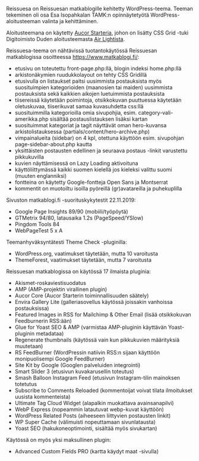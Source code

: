 Reissuesa on Reissuesan matkablogille kehitetty WordPress-teema. Teeman tekeminen oli osa Esa Isopahkalan TAMK:n opinnäytetyötä WordPress-aloitusteeman valinta ja kehittäminen.

Aloitusteemana on käytetty <a href="https://github.com/aucor/aucor-starter">Aucor Starteria</a>, johon on lisätty CSS Grid -tuki Digitoimisto Duden aloitusteemasta <a href="https://github.com/digitoimistodude/air-light">Air Lightista</a>.

Reissuesa-teema on nähtävissä tuotantokäytössä Reissuesan matkablogissa osoitteessa https://www.matkablogi.fi/:

- etusivu on toteutettu front-page.php:llä, blogin indeksi home.php:llä
- arkistonäkymien ruudukkolayout on tehty CSS Gridillä
- etusivulla on listaukset paitsi uusimmista postauksista myös suosituimpien kategorioiden (maanosien tai maiden) uusimmista postauksista sekä kaikkien aikojen luetuimmista postauksista
- tiisereissä käytetään poimintoja, otsikkokuvan puuttuessa käytetään oletuskuvaa, tiiserikuvat samaa kuvasuhdetta css:llä
- suosituimmilla kategorioilla omia sivupohjia, esim. category-vali-amerikka.php sisältää postauslistauksen lisäksi kartan
- suosituimmat kategoriat ja tagit näyttävät oman hero-kuvansa arkistolistauksessa (partials/content/hero-archive.php)
- vimpainalueita (sidebar) on 4 kpl, otettuna käyttöön esim. sivupohjan page-sidebar-about.php kautta
- yksittäisten postausten edellinen ja seuraava postaus -linkit varustettu pikkukuvilla
- kuvien näyttämisessä on Lazy Loading aktivoituna
- käyttöliittymässä kaikki suomen kielellä jos kieleksi valittu suomi (muuten englanniksi)
- fontteina on käytetty Google-fontteja Open Sans ja Montserrat
- kommentit on muotoiltu isoilla pyöreillä (gr)avatareilla ja puhekuplilla

Sivuston matkablogi.fi -suorituskykytestit 22.11.2019:

- Google Page Insights 89/90 (mobiili/työpöytä)
- GTMetrix 94/80, latausaika 1.2s (PageSpeed/YSlow)
- Pingdom Tools 84
- WebPageTest 5 x A

Teemanhyväksyntätesti Theme Check -pluginilla:

- WordPress.org, vaatimukset täytetään, mutta 10 varoitusta
- ThemeForest, vaatimukset täytetään, mutta 7 varoitusta

Reissuesan matkablogissa on käytössä 17 ilmaista pluginia:

- Akismet-roskaviestisuodatus
- AMP (AMP-projektin virallinen plugin)
- Aucor Core (Aucor Starterin toiminnallisuuden säätely)
- Envira Gallery Lite (galleriasovellus käytössä joissakin vanhoissa postauksissa)
- Featured Images in RSS for Mailchimp & Other Email (lisää otsikkokuvan Feedburnerin RSS:ään)
- Glue for Yoast SEO & AMP (varmistaa AMP-pluginin käyttävän Yoast-pluginin metadataa)
- Regenerate thumbnails (käytössä vain kun pikkukuvien määrityksiä muutetaan)
- RS FeedBurner (WordPressin natiivin RSS:n sijaan käyttöön monipuolisempi Google FeedBurner)
- Site Kit by Google (Googlen palveluiden integrointi)
- Smart Slider 3 (etusivun kuvakarusellin toteutus)
- Smash Balloon Instagram Feed (etusivun Instagram-tilin mainoksen totetutus
- Subscribe to Comments Reloaded (kommentoijat voivat tilata ilmoitukset uusista kommenteista)
- Ultimate Tag Cloud Widget (alapalkin muokattava avainsanapilvi)
- WebP Express (nopeammin latautuvat webp-kuvat käyttöön)
- WordPress Related Posts (aiheeseen liittyvien postausten linkit)
- WP Super Cache (välimuisti nopeuttamaan sivunlatausta)
- Yoast SEO (hakukoneoptimointi, sisältää myös sivukartan)

Käytössä on myös yksi maksullinen plugin:

- Advanced Custom Fields PRO (kartta käydyt maat -sivulla)
